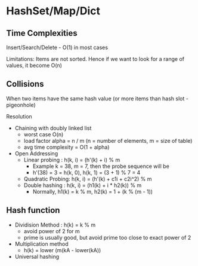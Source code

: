 # HashSet/Map/Dict

## Time Complexities

Insert/Search/Delete - O(1) in most cases

Limitations: Items are not sorted. Hence if we want to look for a range of values, it become O(n)

## Collisions

When two items have the same hash value (or more items than hash slot - pigeonhole)

Resolution

* Chaining with doubly linked list&#x20;
  * worst case O(n)
  * load factor alpha = n / m   (n = number of elements, m = size of table)
  * avg time complexity = O(1 + alpha)
* Open Addressing
  * Linear probing : h(k, i) = (h'(k) + i) % m
    * Example k = 38, m = 7, then the probe sequence will be&#x20;
    * h'(38) = 3 = h(k, 0), h(k, 1) = (3 + 1) % 7 = 4
  * Quadratic Probing: h(k, i) = (h'(k) + c1i + c2i^2) % m
  * Double hashing : h(k, i) = (h1(k) + i \* h2(k)) % m
    * Normally, h1(k) = k % m, h2(k) = 1 + (k % (m - 1))

## Hash function

* Dividision Method : h(k) = k % m&#x20;
  * avoid power of 2 for m
  * prime is usually good, but avoid prime too close to exact power of 2
* Multiplication method&#x20;
  * h(k) = lower (m(kA - lower(kA))
* Universal hashing
